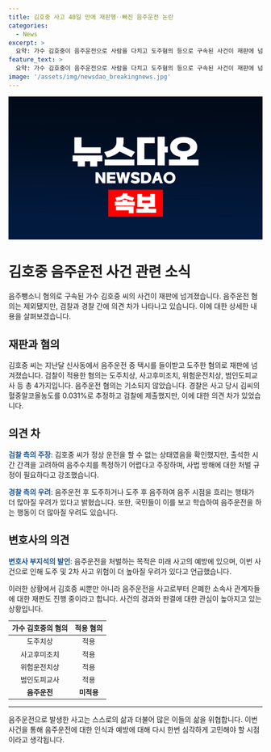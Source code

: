 ```yaml
---
title: 김호중 사고 40일 만에 재판행‥빠진 음주운전 논란
categories:
  - News
excerpt: >
  요약: 가수 김호중이 음주운전으로 사람을 다치고 도주혐의 등으로 구속된 사건이 재판에 넘겨졌다. 음주운전 혐의는 사법방해로 기소되지 않았으며, 검찰은 혈중알코올농도를 확인할 수 없다고 주장했다. 경찰은 이에 우려를 표명했고, 변호사는 음주운전의 처벌 목적과 미래 사고 예방에 대한 우려를 제기했다. 사고를 은폐한 소속사 대표 등도 함께 재판에 넘겨졌다.
feature_text: >
  요약: 가수 김호중이 음주운전으로 사람을 다치고 도주혐의 등으로 구속된 사건이 재판에 넘겨졌다. 음주운전 혐의는 사법방해로 기소되지 않았으며, 검찰은 혈중알코올농도를 확인할 수 없다고 주장했다. 경찰은 이에 우려를 표명했고, 변호사는 음주운전의 처벌 목적과 미래 사고 예방에 대한 우려를 제기했다. 사고를 은폐한 소속사 대표 등도 함께 재판에 넘겨졌다.
image: '/assets/img/newsdao_breakingnews.jpg'
---
```


<p><img src="/assets/img/newsdao_breakingnews.jpg" alt="koreaapp 속보" /></p>

<h1>김호중 음주운전 사건 관련 소식</h1>

<p data-ke-size="size16">음주뺑소니 혐의로 구속된 가수 김호중 씨의 사건이 재판에 넘겨졌습니다. 음주운전 혐의는 제외됐지만, 검찰과 경찰 간에 의견 차가 나타나고 있습니다. 이에 대한 상세한 내용을 살펴보겠습니다.</p>

<h2 data-ke-size="size26">재판과 혐의</h2>

<p>김호중 씨는 지난달 신사동에서 음주운전 중 택시를 들이받고 도주한 혐의로 재판에 넘겨졌습니다. 검찰이 적용한 혐의는 도주치상, 사고후미조치, 위험운전치상, 범인도피교사 등 총 4가지입니다. 음주운전 혐의는 기소되지 않았습니다. 경찰은 사고 당시 김씨의 혈중알코올농도를 0.031%로 추정하고 검찰에 제출했지만, 이에 대한 의견 차가 있었습니다.</p>

<h2 data-ke-size="size26">의견 차</h2>

<p><b><span style="color: #1a5490;">검찰 측의 주장</span></b>: 김호중 씨가 정상 운전을 할 수 없는 상태였음을 확인했지만, 출석한 시간 간격을 고려하여 음주수치를 특정하기 어렵다고 주장하며, 사법 방해에 대한 처벌 규정이 필요하다고 강조했습니다.</p>

<p><b><span style="color: #1a5490;">경찰 측의 우려</span></b>: 음주운전 후 도주하거나 도주 후 음주하여 음주 시점을 흐리는 행태가 더 많아질 우려가 있다고 밝혔습니다. 또한, 국민들이 이를 보고 학습하여 음주운전을 하는 행동이 더 많아질 우려도 있습니다.</p>

<h2 data-ke-size="size26">변호사의 의견</h2>

<p><b><span style="color: #1a5490;">변호사 부지석의 발언</span></b>: 음주운전을 처벌하는 목적은 미래 사고의 예방에 있으며, 이번 사건으로 인해 도주 및 2차 사고 위험이 더 높아질 우려가 있다고 언급했습니다.</p>

<p data-ke-size="size16">이러한 상황에서 김호중 씨뿐만 아니라 음주운전을 사고로부터 은폐한 소속사 관계자들에 대한 재판도 진행 중이라고 합니다. 사건의 경과와 판결에 대한 관심이 높아지고 있는 상황입니다.</p>

<table>
    <thead>
        <tr>
            <th style="text-align: center;">가수 김호중의 혐의</th>
            <th style="text-align: center;">적용 혐의</th>
        </tr>
    </thead>
    <tbody>
        <tr>
            <td style="text-align: center;">도주치상</td>
            <td style="text-align: center;">적용</td>
        </tr>
        <tr>
            <td style="text-align: center;">사고후미조치</td>
            <td style="text-align: center;">적용</td>
        </tr>
        <tr>
            <td style="text-align: center;">위험운전치상</td>
            <td style="text-align: center;">적용</td>
        </tr>
        <tr>
            <td style="text-align: center;">범인도피교사</td>
            <td style="text-align: center;">적용</td>
        </tr>
        <tr>
            <td style="text-align: center;"><b>음주운전</b></td>
            <td style="text-align: center;"><b>미적용</b></td>
        </tr>
    </tbody>
</table>

<hr>

<p data-ke-size="size16">음주운전으로 발생한 사고는 스스로의 삶과 더불어 많은 이들의 삶을 위협합니다. 이번 사건을 통해 음주운전에 대한 인식과 예방에 대해 다시 한번 심각하게 고민해야 할 시점이라고 생각됩니다.</p>

